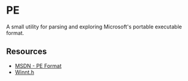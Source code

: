 # PE

A small utility for parsing and exploring Microsoft's portable executable format.

## Resources
- [MSDN - PE Format](https://docs.microsoft.com/en-us/windows/win32/debug/pe-format)
- [Winnt.h](https://github.com/Alexpux/mingw-w64/blob/master/mingw-w64-tools/widl/include/winnt.h)

